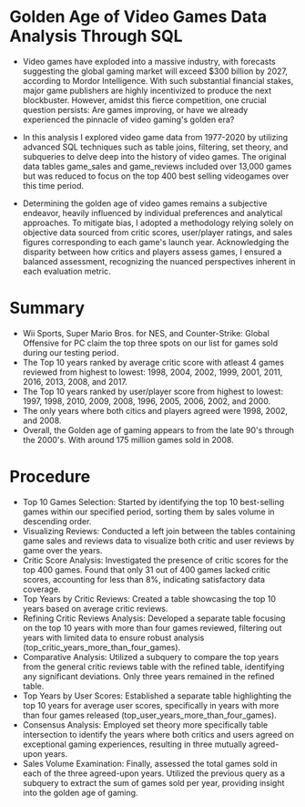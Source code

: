# Golden Age of Video Games Data Analysis Through SQL

* Video games have exploded into a massive industry, with forecasts suggesting the global gaming market will exceed $300 billion by 2027, according to Mordor Intelligence. With such substantial financial stakes, major game publishers are highly incentivized to produce the next blockbuster. However, amidst this fierce competition, one crucial question persists: Are games improving, or have we already experienced the pinnacle of video gaming's golden era?
* In this analysis I explored video game data from 1977-2020 by utilizing advanced SQL techniques such as table joins, filtering, set theory, and subqueries to delve deep into the history of video games. The original data tables game_sales and game_reviews included over 13,000 games but was reduced to focus on the top 400 best selling videogames over this time period.

* Determining the golden age of video games remains a subjective endeavor, heavily influenced by individual preferences and analytical approaches. To mitigate bias, I adopted a methodology relying solely on objective data sourced from critic scores, user/player ratings, and sales figures corresponding to each game's launch year. Acknowledging the disparity between how critics and players assess games, I ensured a balanced assessment, recognizing the nuanced perspectives inherent in each evaluation metric.

# Summary
* Wii Sports, Super Mario Bros. for NES, and Counter-Strike: Global Offensive for PC claim the top three spots on our list for games sold during our testing period.
* The Top 10 years ranked by average critic score with atleast 4 games reviewed from highest to lowest: 1998, 2004, 2002, 1999, 2001, 2011, 2016, 2013, 2008, and 2017.
* The Top 10 years ranked by user/player score from highest to lowest: 1997, 1998, 2010, 2009, 2008, 1996, 2005, 2006, 2002, and 2000.
* The only years where both citics and players agreed were 1998, 2002, and 2008.
* Overall, the Golden age of gaming appears to from the late 90's through the 2000's. With around 175 million games sold in 2008.

# Procedure
* Top 10 Games Selection: Started by identifying the top 10 best-selling games within our specified period, sorting them by sales volume in descending order.
* Visualizing Reviews: Conducted a left join between the tables containing game sales and reviews data to visualize both critic and user reviews by game over the years.
* Critic Score Analysis: Investigated the presence of critic scores for the top 400 games. Found that only 31 out of 400 games lacked critic scores, accounting for less than 8%, indicating satisfactory data coverage.
* Top Years by Critic Reviews: Created a table showcasing the top 10 years based on average critic reviews.
* Refining Critic Reviews Analysis: Developed a separate table focusing on the top 10 years with more than four games reviewed, filtering out years with limited data to ensure robust analysis (top_critic_years_more_than_four_games).
* Comparative Analysis: Utilized a subquery to compare the top years from the general critic reviews table with the refined table, identifying any significant deviations. Only three years remained in the refined table.
* Top Years by User Scores: Established a separate table highlighting the top 10 years for average user scores, specifically in years with more than four games released (top_user_years_more_than_four_games).
* Consensus Analysis: Employed set theory more specifically table intersection to identify the years where both critics and users agreed on exceptional gaming experiences, resulting in three mutually agreed-upon years.
* Sales Volume Examination: Finally, assessed the total games sold in each of the three agreed-upon years. Utilized the previous query as a subquery to extract the sum of games sold per year, providing insight into the golden age of gaming.
